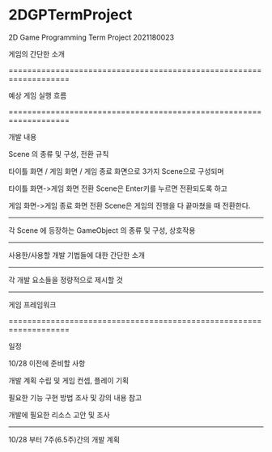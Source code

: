 # 2DGPTermProject
2D Game Programming Term Project 2021180023

게임의 간단한 소개

===================================================================

예상 게임 실행 흐름

===================================================================

개발 내용

Scene 의 종류 및 구성, 전환 규칙

타이틀 화면 / 게임 화면 / 게임 종료 화면으로 3가지 Scene으로 구성되며

타이틀 화면->게임 화면 전환 Scene은 Enter키를 누르면 전환되도록 하고

게임 화면->게임 종료 화면 전환 Scene은 게임의 진행을 다 끝마쳤을 때 전환한다.

-------------------------------------------------------------------------------------

각 Scene 에 등장하는 GameObject 의 종류 및 구성, 상호작용

-------------------------------------------------------------------------------------

사용한/사용할 개발 기법들에 대한 간단한 소개

-------------------------------------------------------------------------------------

각 개발 요소들을 정량적으로 제시할 것

-------------------------------------------------------------------------------------

게임 프레임워크

===================================================================

일정

10/28 이전에 준비할 사항

개발 계획 수립 및 게임 컨셉, 플레이 기획

필요한 기능 구현 방법 조사 및 강의 내용 참고

개발에 필요한 리소스 고안 및 조사

-------------------------------------------------------------------------------------

10/28 부터 7주(6.5주)간의 개발 계획

